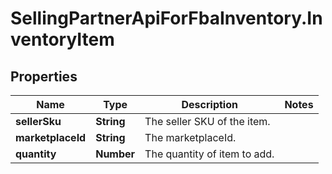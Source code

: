# SellingPartnerApiForFbaInventory.InventoryItem

## Properties

Name | Type | Description | Notes
------------ | ------------- | ------------- | -------------
**sellerSku** | **String** | The seller SKU of the item. | 
**marketplaceId** | **String** | The marketplaceId. | 
**quantity** | **Number** | The quantity of item to add. | 


